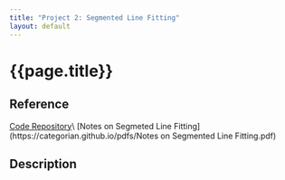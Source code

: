 ```yaml
---
title: "Project 2: Segmented Line Fitting"
layout: default
---
```

<h1>{{page.title}}</h1>

<h2>Reference</h2>
<a href = "https://github.com/CategorIAN/CSCI_532_HW2">Code Repository</a>\
[Notes on Segmeted Line Fitting](https://categorian.github.io/pdfs/Notes on Segmented Line Fitting.pdf)

<h2>Description</h2>
